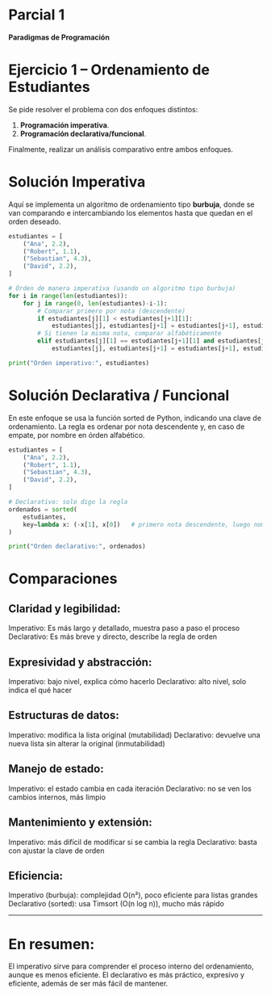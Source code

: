 # Parcial 1
**Paradigmas de Programación**

# Ejercicio 1 – Ordenamiento de Estudiantes  
Se pide resolver el problema con dos enfoques distintos:
1. **Programación imperativa**.  
2. **Programación declarativa/funcional**.  

Finalmente, realizar un análisis comparativo entre ambos enfoques.

# Solución Imperativa
Aquí se implementa un algoritmo de ordenamiento tipo **burbuja**, donde se van comparando e intercambiando los elementos hasta que quedan en el orden deseado.
```python
estudiantes = [
    ("Ana", 2.2),
    ("Robert", 1.1),
    ("Sebastian", 4.3),
    ("David", 2.2),
]

# Órden de manera imperativa (usando un algoritmo tipo burbuja)
for i in range(len(estudiantes)):
    for j in range(0, len(estudiantes)-i-1):
        # Comparar primero por nota (descendente)
        if estudiantes[j][1] < estudiantes[j+1][1]:
            estudiantes[j], estudiantes[j+1] = estudiantes[j+1], estudiantes[j]
        # Si tienen la misma nota, comparar alfabéticamente
        elif estudiantes[j][1] == estudiantes[j+1][1] and estudiantes[j][0] > estudiantes[j+1][0]:
            estudiantes[j], estudiantes[j+1] = estudiantes[j+1], estudiantes[j]

print("Orden imperativo:", estudiantes)
```
# Solución Declarativa / Funcional
En este enfoque se usa la función sorted de Python, indicando una clave de ordenamiento.
La regla es ordenar por nota descendente y, en caso de empate, por nombre en órden alfabético.
```python
estudiantes = [
    ("Ana", 2.2),
    ("Robert", 1.1),
    ("Sebastian", 4.3),
    ("David", 2.2),
]

# Declarativo: solo digo la regla
ordenados = sorted(
    estudiantes,
    key=lambda x: (-x[1], x[0])   # primero nota descendente, luego nombre ascendente
)

print("Orden declarativo:", ordenados)

```
# Comparaciones
## Claridad y legibilidad:
Imperativo: Es más largo y detallado, muestra paso a paso el proceso
Declarativo: Es más breve y directo, describe la regla de orden

## Expresividad y abstracción:
Imperativo: bajo nivel, explica cómo hacerlo
Declarativo: alto nivel, solo indica el qué hacer

## Estructuras de datos:
Imperativo: modifica la lista original (mutabilidad)
Declarativo: devuelve una nueva lista sin alterar la original (inmutabilidad)

## Manejo de estado:
Imperativo: el estado cambia en cada iteración
Declarativo: no se ven los cambios internos, más limpio

## Mantenimiento y extensión:
Imperativo: más difícil de modificar si se cambia la regla
Declarativo: basta con ajustar la clave de orden

## Eficiencia:
Imperativo (burbuja): complejidad O(n²), poco eficiente para listas grandes
Declarativo (sorted): usa Timsort (O(n log n)), mucho más rápido

-----------------------------------------------------------------------------------------------------
# En resumen:
El imperativo sirve para comprender el proceso interno del ordenamiento, aunque es menos eficiente.
El declarativo es más práctico, expresivo y eficiente, además de ser más fácil de mantener.
